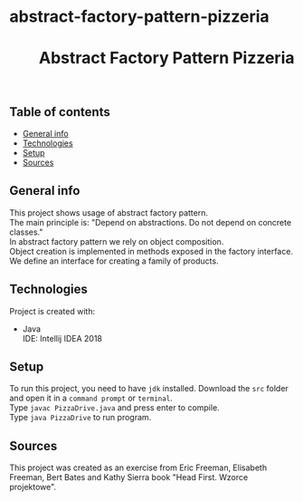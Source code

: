 # abstract-factory-pattern-pizzeria
<h1 align="right">Abstract Factory Pattern Pizzeria</h1><br>

## Table of contents
* [General info](#general-info)
* [Technologies](#technologies)
* [Setup](#setup)
* [Sources](#sources)

## General info
This project shows usage of abstract factory pattern.  
The main principle is: "Depend on abstractions. Do not depend on concrete classes."  
In abstract factory pattern we rely on object composition.  
Object creation is implemented in methods exposed in the factory interface.  
We define an interface for creating a family of products.

## Technologies
Project is created with:
* Java  
IDE: Intellij IDEA 2018

## Setup
To run this project, you need to have `jdk` installed.
Download the `src` folder and open it in a `command prompt` or `terminal`.  
Type `javac PizzaDrive.java` and press enter to compile.  
Type `java PizzaDrive` to run program.

## Sources
This project was created as an exercise from Eric Freeman, Elisabeth Freeman, Bert Bates and Kathy Sierra book "Head First. Wzorce projektowe".
